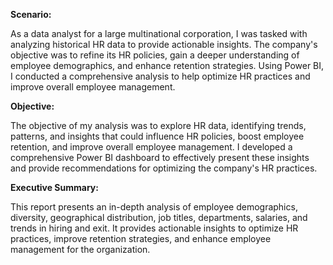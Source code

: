 **Scenario:**

As a data analyst for a large multinational corporation, I was tasked with analyzing historical HR data to provide actionable insights. The company's objective was to refine its HR policies, gain a deeper understanding of employee demographics, and enhance retention strategies. Using Power BI, I conducted a comprehensive analysis to help optimize HR practices and improve overall employee management.

**Objective:**

The objective of my analysis was to explore HR data, identifying trends, patterns, and insights that could influence HR policies, boost employee retention, and improve overall employee management. I developed a comprehensive Power BI dashboard to effectively present these insights and provide recommendations for optimizing the company's HR practices.

**Executive Summary:**

This report presents an in-depth analysis of employee demographics, diversity, geographical distribution, job titles, departments, salaries, and trends in hiring and exit. It provides actionable insights to optimize HR practices, improve retention strategies, and enhance employee management for the organization.
